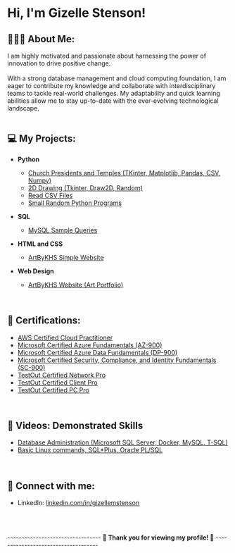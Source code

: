 <h1>Hi, I'm Gizelle Stenson! </h1>

<h2>👩🏻‍💼 About Me:</h2>
I am highly motivated and passionate about harnessing the power of innovation to drive positive change. <br> <br>
With a strong database management and cloud computing foundation, I am eager to contribute my knowledge and collaborate with interdisciplinary teams to tackle real-world challenges.
My adaptability and quick learning abilities allow me to stay up-to-date with the ever-evolving technological landscape.

<br>
<br>

<h2>💻 My Projects:</h2>

- <b>Python</b>
  - [Church Presidents and Temples (TKinter, Matplotlib, Pandas, CSV, Numpy)](https://github.com/gmstenson/python-temples-and-presidents-project)
  - [2D Drawing (Tkinter, Draw2D, Random)](https://github.com/gmstenson/python-tkinter-draw2d)
  - [Read CSV Files](https://github.com/gmstenson/python-csv)
  - [Small Random Python Programs](https://github.com/gmstenson/python-codes)
 
- <b>SQL</b>
  - [MySQL Sample Queries](https://github.com/gmstenson/sql-files)
    
- <b>HTML and CSS</b>
  - [ArtByKHS Simple Website](https://github.com/gmstenson/html-css-project)
    
- <b>Web Design</b>
  - [ArtByKHS Website (Art Portfolio)](https://www.artbykhs.com/)

<br>

<h2>🚀 Certifications: </h2>

- [AWS Certified Cloud Practitioner](https://www.credly.com/badges/cf49bb1d-4d7b-43c0-b63e-43a439469893/public_url)
- [Microsoft Certified Azure Fundamentals (AZ-900)](https://www.credly.com/badges/d82eb4f5-3dfe-4f6f-a854-415896d43c4e/public_url)
- [Microsoft Certified Azure Data Fundamentals (DP-900)](https://www.credly.com/badges/9e54da16-bf9b-40f1-b669-0375b8931f92/public_url)
- [Microsoft Certified Security, Compliance, and Identity Fundamentals (SC-900)](https://www.credly.com/badges/6802b86d-e5dd-4069-9c7c-1b85cecd6c8d/public_url)
- [TestOut Certified Network Pro](https://certification.testout.com/verifycert?certificateId=6-2C6-CEC8S)
- [TestOut Certified Client Pro](https://certification.testout.com/verifycert?certificateId=6-2C6-HC8KJ)
- [TestOut Certified PC Pro](https://certification.testout.com/verifycert?certificateId=6-2C6-HAC9R)

<br>

<h2>🎥 Videos: Demonstrated Skills</h2>

- [Database Administration (Microsoft SQL Server, Docker, MySQL, T-SQL)](https://youtube.com/playlist?list=PLKwsg9FyIea3ZGT-2No1GanZGE03jJ0DP&si=FPsMTxOh1ce1w7lV)
- [Basic Linux commands, SQL*Plus, Oracle PL/SQL](https://www.youtube.com/watch?v=OcHo0Ae5cAE)

<br>

<h2>📲 Connect with me:</h2>

- LinkedIn: [linkedin.com/in/gizellemstenson](https://www.linkedin.com/in/gizellemstenson)

<br>
<br>

--------------------------------- <b>🌻 Thank you for viewing my profile! 🌻</b> ------------------------------------

